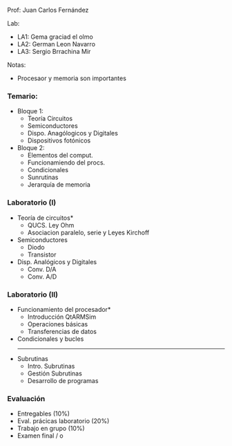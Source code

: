 Prof: Juan Carlos Fernández

Lab:
* LA1: Gema graciad el olmo
* LA2: German Leon Navarro
* LA3: Sergio Brrachina Mir

Notas:
* Procesaor y memoria son importantes

### Temario:
* Bloque 1:
	* Teoría Circuitos
	* Semiconductores
	* Dispo. Anagólogicos y Digitales
	* Dispositivos fotónicos
* Bloque 2: 
	* Elementos del comput.
	* Funcionamiendo del procs.
	* Condicionales
	* Sunrutinas
	* Jerarquía de memoria

### Laboratorio (I)
* Teoría de circuitos*
	* QUCS. Ley Ohm
	* Asociacion paralelo, serie y Leyes Kirchoff
* Semiconductores
	* Diodo
	* Transistor
* Disp. Analógicos y Digitales
	* Conv. D/A
	* Conv. A/D

### Laboratorio (II)
* Funcionamiento del procesador*
	* Introducción QtARMSim
	* Operaciones básicas
	* Transferencias de datos
* Condicionales y bucles
	* ***
* Subrutinas
	* Intro. Subrutinas
	* Gestión Subrutinas
	* Desarrollo de programas

### Evaluación
* Entregables (10%)
* Eval. prácicas laboratorio (20%)
* Trabajo en grupo (10%)
* Examen final / o